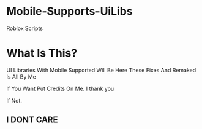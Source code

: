 # Mobile-Supports-UiLibs
Roblox Scripts

# What Is This?
UI Libraries With Mobile Supported Will Be Here 
These Fixes And Remaked Is All By Me

If You Want Put Credits On Me.
I thank you

If Not.
## I DONT CARE
